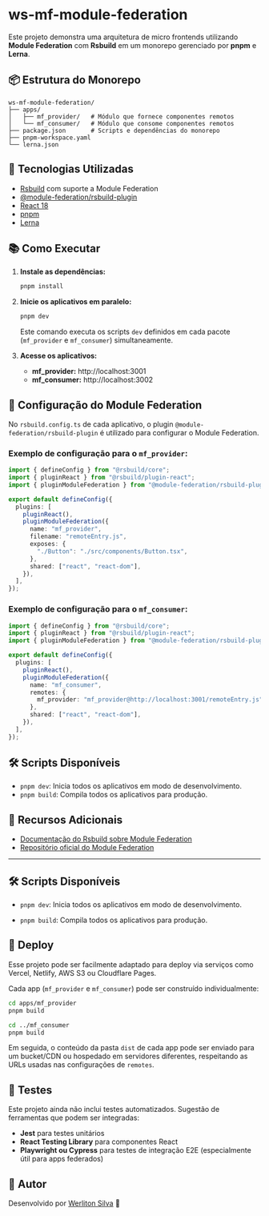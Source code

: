 # ws-mf-module-federation

Este projeto demonstra uma arquitetura de micro frontends utilizando **Module Federation** com **Rsbuild** em um monorepo gerenciado por **pnpm** e **Lerna**.

## 📦 Estrutura do Monorepo

```
ws-mf-module-federation/
├── apps/
│   ├── mf_provider/   # Módulo que fornece componentes remotos
│   └── mf_consumer/   # Módulo que consome componentes remotos
├── package.json       # Scripts e dependências do monorepo
├── pnpm-workspace.yaml
└── lerna.json
```

## 🚀 Tecnologias Utilizadas

- [Rsbuild](https://rsbuild.dev) com suporte a Module Federation
- [@module-federation/rsbuild-plugin](https://www.npmjs.com/package/@module-federation/rsbuild-plugin)
- [React 18](https://reactjs.org)
- [pnpm](https://pnpm.io)
- [Lerna](https://lerna.js.org)

## 📚 Como Executar

1. **Instale as dependências:**

   ```bash
   pnpm install
   ```

2. **Inicie os aplicativos em paralelo:**

   ```bash
   pnpm dev
   ```

   Este comando executa os scripts `dev` definidos em cada pacote (`mf_provider` e `mf_consumer`) simultaneamente.

3. **Acesse os aplicativos:**

   - **mf_provider:** http://localhost:3001
   - **mf_consumer:** http://localhost:3002

## 🧩 Configuração do Module Federation

No `rsbuild.config.ts` de cada aplicativo, o plugin `@module-federation/rsbuild-plugin` é utilizado para configurar o Module Federation.

### Exemplo de configuração para o `mf_provider`:

```ts
import { defineConfig } from "@rsbuild/core";
import { pluginReact } from "@rsbuild/plugin-react";
import { pluginModuleFederation } from "@module-federation/rsbuild-plugin";

export default defineConfig({
  plugins: [
    pluginReact(),
    pluginModuleFederation({
      name: "mf_provider",
      filename: "remoteEntry.js",
      exposes: {
        "./Button": "./src/components/Button.tsx",
      },
      shared: ["react", "react-dom"],
    }),
  ],
});
```

### Exemplo de configuração para o `mf_consumer`:

```ts
import { defineConfig } from "@rsbuild/core";
import { pluginReact } from "@rsbuild/plugin-react";
import { pluginModuleFederation } from "@module-federation/rsbuild-plugin";

export default defineConfig({
  plugins: [
    pluginReact(),
    pluginModuleFederation({
      name: "mf_consumer",
      remotes: {
        mf_provider: "mf_provider@http://localhost:3001/remoteEntry.js",
      },
      shared: ["react", "react-dom"],
    }),
  ],
});
```

## 🛠️ Scripts Disponíveis

- `pnpm dev`: Inicia todos os aplicativos em modo de desenvolvimento.
- `pnpm build`: Compila todos os aplicativos para produção.

## 📖 Recursos Adicionais

- [Documentação do Rsbuild sobre Module Federation](https://rsbuild.dev/guide/advanced/module-federation)
- [Repositório oficial do Module Federation](https://github.com/module-federation)

---

## 🛠️ Scripts Disponíveis

- `pnpm dev`: Inicia todos os aplicativos em modo de desenvolvimento.

- `pnpm build`: Compila todos os aplicativos para produção.

## 🚢 Deploy

Esse projeto pode ser facilmente adaptado para deploy via serviços como Vercel, Netlify, AWS S3 ou Cloudflare Pages.

Cada app (`mf_provider` e `mf_consumer`) pode ser construído individualmente:

```bash
cd apps/mf_provider
pnpm build

cd ../mf_consumer
pnpm build
```

Em seguida, o conteúdo da pasta `dist` de cada app pode ser enviado para um bucket/CDN ou hospedado em servidores diferentes, respeitando as URLs usadas nas configurações de `remotes`.

## 🧪 Testes

Este projeto ainda não inclui testes automatizados. Sugestão de ferramentas que podem ser integradas:

- **Jest** para testes unitários
- **React Testing Library** para componentes React
- **Playwright ou Cypress** para testes de integração E2E (especialmente útil para apps federados)

## 👤 Autor

Desenvolvido por [Werliton Silva](https://github.com/werliton) 🚀
